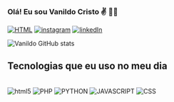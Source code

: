 
### Olá! Eu sou Vanildo Cristo ✌️ ✌🏾

[![HTML](https://img.shields.io/badge/HTML-239120?style=for-the-badge&logo=html5&logoColor=white)](https://lively-dragon-69f4a0.netlify.app/?name=Vanildo+Paulo+Cristo+&lastname=Manuel+&email=tirsamanuel88%40gmail.com)
[![instagram](https://img.shields.io/badge/Instagram-E4405F?style=for-the-badge&logo=instagram&logoColor=white)](https://instagram.com/vanildopaulocristo)
[![linkedIn](https://img.shields.io/badge/LinkedIn-0077B5?style=for-the-badge&logo=linkedin&logoColor=whitee)](https://linkedIn.com/vanildopaulocristo)


![Vanildo GitHub stats](https://github-readme-stats.vercel.app/api?username=Vanildo-Cristo&show_icons=true&theme=dracula)

## Tecnologias que eu uso no meu dia

<div style="display:inline_block"><br/>
<img align="center" alt= "html5" src="https://img.shields.io/badge/HTML5-E34F26?style=for-the-badge&logo=html5&logoColor=white">
<img align="center" alt= "PHP" src="https://img.shields.io/badge/PHP-777BB4?style=for-the-badge&logo=php&logoColor=white">
<img align="center" alt= "PYTHON" src="https://img.shields.io/badge/Python-14354C?style=for-the-badge&logo=python&logoColor=white">
<img align="center" alt= "JAVASCRIPT" src="https://img.shields.io/badge/JavaScript-F7DF1E?style=for-the-badge&logo=javascript&logoColor=blacke">
<img align="center" alt= "CSS" src="https://img.shields.io/badge/CSS-239120?&style=for-the-badge&logo=css3&logoColor=white">
</div>

